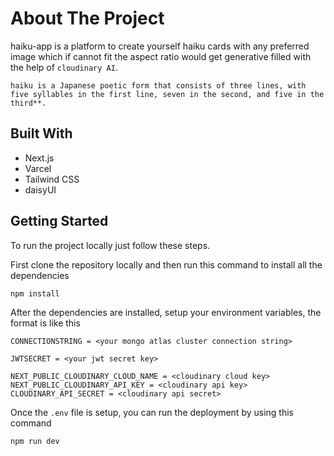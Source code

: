 # About The Project

haiku-app is a platform to create yourself haiku cards with any preferred image which if cannot fit the aspect ratio would get generative filled with the help of `cloudinary AI`.

`haiku is a Japanese poetic form that consists of three lines, with five syllables in the first line, seven in the second, and five in the third**.`

## Built With

- Next.js
- Varcel
- Tailwind CSS
- daisyUI

## Getting Started

To run the project locally just follow these steps.

First clone the repository locally and then run this command to install all the dependencies

```
npm install
```

After the dependencies are installed, setup your environment variables, the format is like this

```
CONNECTIONSTRING = <your mongo atlas cluster connection string>

JWTSECRET = <your jwt secret key>  

NEXT_PUBLIC_CLOUDINARY_CLOUD_NAME = <cloudinary cloud key>
NEXT_PUBLIC_CLOUDINARY_API_KEY = <cloudinary api key>
CLOUDINARY_API_SECRET = <cloudinary api secret>
```

Once the `.env` file is setup, you can run the deployment by using this command

```
npm run dev
```

